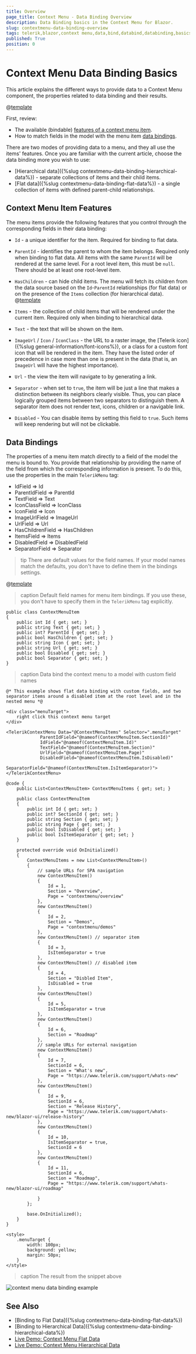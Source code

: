 ```yaml
---
title: Overview
page_title: Context Menu - Data Binding Overview
description: Data Binding basics in the Context Menu for Blazor.
slug: contextmenu-data-binding-overview
tags: telerik,blazor,context menu,data,bind,databind,databinding,basics
published: True
position: 0
---
```


# Context Menu Data Binding Basics

This article explains the different ways to provide data to a Context Menu component, the properties related to data binding and their results.

@[template](/_contentTemplates/common/general-info.md#valuebind-vs-databind-link)

First, review:

* The available (bindable) [features of a context menu item](#context-menu-item-features).
* How to match fields in the model with the menu item [data bindings](#data-bindings).

There are two modes of providing data to a menu, and they all use the items' features. Once you are familiar with the current article, choose the data binding more you wish to use:

* [Hierarchical data]({%slug contextmenu-data-binding-hierarchical-data%}) - separate collections of items and their child items.
* [Flat data]({%slug contextmenu-data-binding-flat-data%}) - a single collection of items with defined parent-child relationships.

## Context Menu Item Features

The menu items provide the following features that you control through the corresponding fields in their data binding:

* `Id` - a unique identifier for the item. Required for binding to flat data.

* `ParentId` - identifies the parent to whom the item belongs. Required only when binding to flat data. All items with the same `ParentId` will be rendered at the same level. For a root level item, this must be `null`. There should be at least one root-level item.

* `HasChildren` - can hide child items. The menu will fetch its children from the data source based on the `Id`-`ParentId` relationships (for flat data) or on the presence of the `Items` collection (for hierarchical data). @[template](/_contentTemplates/menu/basic-example.md#has-children-behavior)

* `Items` - the collection of child items that will be rendered under the current item. Required only when binding to hierarchical data.

* `Text` - the text that will be shown on the item.

* `ImageUrl` / `Icon` / `IconClass` - the URL to a raster image, the [Telerik icon]({%slug general-information/font-icons%}), or a class for a custom font icon that will be rendered in the item. They have the listed order of precedence in case more than one is present in the data (that is, an `ImageUrl` will have the highest importance).

* `Url` - the view the item will navigate to by generating a link.

* `Separator` - when set to `true`, the item will be just a line that makes a distinction between its neighbors clearly visible. Thus, you can place logically grouped items between two separators to distinguish them. A separator item does not render text, icons, children or a navigable link.

* `Disabled` - You can disable items by setting this field to `true`. Such items will keep rendering but will not be clickable.

## Data Bindings

The properties of a menu item match directly to a field of the model the menu is bound to. You provide that relationship by providing the name of the field from which the corresponding information is present. To do this, use the properties in the main `TelerikMenu` tag:

* IdField => Id
* ParentIdField => ParentId
* TextField => Text
* IconClassField => IconClass
* IconField => Icon
* ImageUrlField => ImageUrl
* UrlField => Url
* HasChildrenField => HasChildren
* ItemsField => Items
* DisabledField => DisabledField
* SeparatorField => Separator

>tip There are default values for the field names. If your model names match the defaults, you don't have to define them in the bindings settings.

@[template](/_contentTemplates/common/navigation-components.md#default-fields-match-issues)

>caption Default field names for menu item bindings. If you use these, you don't have to specify them in the `TelerikMenu` tag explicitly.

````CSHTML
public class ContextMenuItem
{
	public int Id { get; set; }
	public string Text { get; set; }
	public int? ParentId { get; set; }
	public bool HasChildren { get; set; }
	public string Icon { get; set; }
	public string Url { get; set; }
	public bool Disabled { get; set; }
	public bool Separator { get; set; }
}
````

>caption Data bind the context menu to a model with custom field names

````CSHTML
@* This example shows flat data binding with custom fields, and two separator items around a disabled item at the root level and in the nested menu *@

<div class="menuTarget">
    right click this context menu target
</div>

<TelerikContextMenu Data="@ContextMenuItems" Selector=".menuTarget"
             ParentIdField="@nameof(ContextMenuItem.SectionId)"
             IdField="@nameof(ContextMenuItem.Id)"
             TextField="@nameof(ContextMenuItem.Section)"
             UrlField="@nameof(ContextMenuItem.Page)"
             DisabledField="@nameof(ContextMenuItem.IsDisabled)"
             SeparatorField="@nameof(ContextMenuItem.IsItemSeparator)">
</TelerikContextMenu>

@code {
    public List<ContextMenuItem> ContextMenuItems { get; set; }

    public class ContextMenuItem
    {
        public int Id { get; set; }
        public int? SectionId { get; set; }
        public string Section { get; set; }
        public string Page { get; set; }
        public bool IsDisabled { get; set; }
        public bool IsItemSeparator { get; set; }
    }

    protected override void OnInitialized()
    {
        ContextMenuItems = new List<ContextMenuItem>()
        {
            // sample URLs for SPA navigation
            new ContextMenuItem()
            {
                Id = 1,
                Section = "Overview",
                Page = "contextmenu/overview"
            },
            new ContextMenuItem()
            {
                Id = 2,
                Section = "Demos",
                Page = "contextmenu/demos"
            },
            new ContextMenuItem() // separator item
            {
                Id = 3,
                IsItemSeparator = true
            },
            new ContextMenuItem() // disabled item
            {
                Id = 4,
                Section = "Disbled Item",
                IsDisabled = true
            },
            new ContextMenuItem()
            {
                Id = 5,
                IsItemSeparator = true
            },
            new ContextMenuItem()
            {
                Id = 6,
                Section = "Roadmap"
            },
            // sample URLs for external navigation
            new ContextMenuItem()
            {
                Id = 7,
                SectionId = 6,
                Section = "What's new",
                Page = "https://www.telerik.com/support/whats-new"
            },
            new ContextMenuItem()
            {
                Id = 9,
                SectionId = 6,
                Section = "Release History",
                Page = "https://www.telerik.com/support/whats-new/blazor-ui/release-history"
            },
            new ContextMenuItem()
            {
                Id = 10,
                IsItemSeparator = true,
                SectionId = 6
            },
            new ContextMenuItem()
            {
                Id = 11,
                SectionId = 6,
                Section = "Roadmap",
                Page = "https://www.telerik.com/support/whats-new/blazor-ui/roadmap"

            }
        };

        base.OnInitialized();
    }
}

<style>
    .menuTarget {
        width: 100px;
        background: yellow;
        margin: 50px;
    }
</style>

````

>caption The result from the snippet above

![context menu data binding example](images/context-menu-databinding-example.png)



## See Also

  * [Binding to Flat Data]({%slug contextmenu-data-binding-flat-data%})
  * [Binding to Hierarchical Data]({%slug contextmenu-data-binding-hierarchical-data%})
  * [Live Demo: Context Menu Flat Data](https://demos.telerik.com/blazor-ui/contextmenu/flat-data)
  * [Live Demo: Context Menu Hierarchical Data](https://demos.telerik.com/blazor-ui/contextmenu/hierarchical-data)
